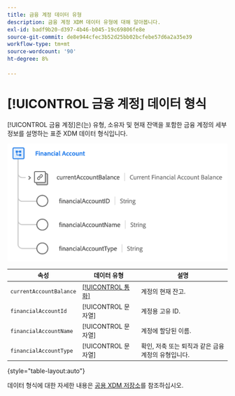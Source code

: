 ```yaml
---
title: 금융 계정 데이터 유형
description: 금융 계정 XDM 데이터 유형에 대해 알아봅니다.
exl-id: badf9b20-d397-4b46-b045-19c69806fe8e
source-git-commit: de8e944cfec3b52d25bb02bcfebe57d6a2a35e39
workflow-type: tm+mt
source-wordcount: '90'
ht-degree: 8%

---
```


# [!UICONTROL 금융 계정] 데이터 형식

[!UICONTROL 금융 계정]은(는) 유형, 소유자 및 현재 잔액을 포함한 금융 계정의 세부 정보를 설명하는 표준 XDM 데이터 형식입니다.

![](../images/data-types/financial-account.png)

| 속성 | 데이터 유형 | 설명 |
| --- | --- | --- |
| `currentAccountBalance` | [[!UICONTROL 통화]](./currency.md) | 계정의 현재 잔고. |
| `financialAccountId` | [!UICONTROL 문자열] | 계정용 고유 ID. |
| `financialAccountName` | [!UICONTROL 문자열] | 계정에 할당된 이름. |
| `financialAccountType` | [!UICONTROL 문자열] | 확인, 저축 또는 퇴직과 같은 금융 계정의 유형입니다. |

{style="table-layout:auto"}

데이터 형식에 대한 자세한 내용은 [공용 XDM 저장소](https://github.com/adobe/xdm/blob/master/docs/reference/datatypes/financial-account.schema.json)를 참조하십시오.
